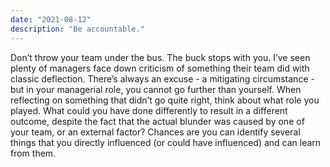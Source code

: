 ```yaml
---
date: "2021-08-12"
description: "Be accountable."
---
```


Don’t throw your team under the bus. The buck stops with you. I’ve seen plenty of managers face down criticism of something their team did with classic deflection. There’s always an excuse - a mitigating circumstance - but in your managerial role, you cannot go further than yourself. When reflecting on something that didn’t go quite right, think about what role you played. What could you have done differently to result in a different outcome, despite the fact that the actual blunder was caused by one of your team, or an external factor? Chances are you can identify several things that you directly influenced (or could have influenced) and can learn from them.